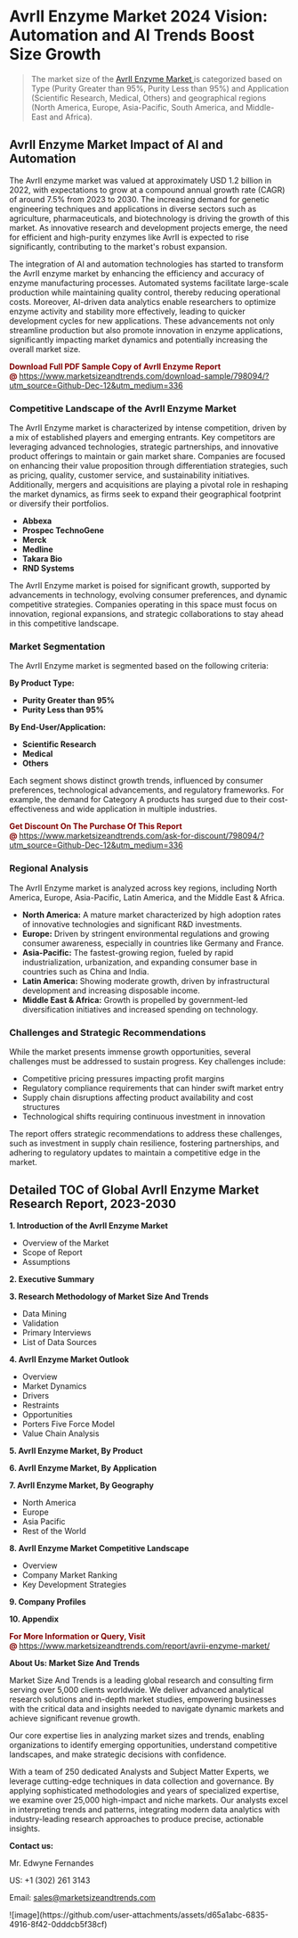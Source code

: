 <H1>AvrII Enzyme Market 2024 Vision: Automation and AI Trends Boost Size Growth</H1><blockquote><p>The market size of the <a href="https://www.marketsizeandtrends.com/download-sample/798094/?utm_source=Github-Dec-12&amp;utm_medium=336" target="_blank">AvrII Enzyme Market </a>is categorized based on Type (Purity Greater than 95%, Purity Less than 95%) and Application (Scientific Research, Medical, Others) and geographical regions (North America, Europe, Asia-Pacific, South America, and Middle-East and Africa).</p></blockquote><p><h2>AvrII Enzyme Market Impact of AI and Automation</h2><p>The AvrII enzyme market was valued at approximately USD 1.2 billion in 2022, with expectations to grow at a compound annual growth rate (CAGR) of around 7.5% from 2023 to 2030. The increasing demand for genetic engineering techniques and applications in diverse sectors such as agriculture, pharmaceuticals, and biotechnology is driving the growth of this market. As innovative research and development projects emerge, the need for efficient and high-purity enzymes like AvrII is expected to rise significantly, contributing to the market's robust expansion.</p><p>The integration of AI and automation technologies has started to transform the AvrII enzyme market by enhancing the efficiency and accuracy of enzyme manufacturing processes. Automated systems facilitate large-scale production while maintaining quality control, thereby reducing operational costs. Moreover, AI-driven data analytics enable researchers to optimize enzyme activity and stability more effectively, leading to quicker development cycles for new applications. These advancements not only streamline production but also promote innovation in enzyme applications, significantly impacting market dynamics and potentially increasing the overall market size.</p></p><p><strong><span style="color: #800000;">Download Full PDF Sample Copy of AvrII Enzyme Report @</span>&nbsp;</strong><a href="https://www.marketsizeandtrends.com/download-sample/798094/?utm_source=Github-Dec-12&amp;utm_medium=336">https://www.marketsizeandtrends.com/download-sample/798094/?utm_source=Github-Dec-12&amp;utm_medium=336</a></p><h3>Competitive Landscape of the AvrII Enzyme Market</h3><p>The AvrII Enzyme market is characterized by intense competition, driven by a mix of established players and emerging entrants. Key competitors are leveraging advanced technologies, strategic partnerships, and innovative product offerings to maintain or gain market share. Companies are focused on enhancing their value proposition through differentiation strategies, such as pricing, quality, customer service, and sustainability initiatives. Additionally, mergers and acquisitions are playing a pivotal role in reshaping the market dynamics, as firms seek to expand their geographical footprint or diversify their portfolios.</p><p><strong><p><ul><li>Abbexa </li><li> Prospec TechnoGene </li><li> Merck </li><li> Medline </li><li> Takara Bio </li><li> RND Systems</p></li></ul></p></strong></p><p>The AvrII Enzyme market is poised for significant growth, supported by advancements in technology, evolving consumer preferences, and dynamic competitive strategies. Companies operating in this space must focus on innovation, regional expansions, and strategic collaborations to stay ahead in this competitive landscape.</p><h3>Market Segmentation</h3><p>The AvrII Enzyme market is segmented based on the following criteria:</p><p><strong>By Product Type:</strong></p><p><strong><p><ul><li>Purity Greater than 95% </li><li> Purity Less than 95%</p></li></ul></p></strong></p><p><strong>By End-User/Application:</strong></p><p><strong><p><ul><li>Scientific Research </li><li> Medical </li><li> Others</p></li></ul></p></strong></p><p>Each segment shows distinct growth trends, influenced by consumer preferences, technological advancements, and regulatory frameworks. For example, the demand for Category A products has surged due to their cost-effectiveness and wide application in multiple industries.</p><p><strong><span style="color: #800000;">Get Discount On The Purchase Of This Report @&nbsp;</span></strong><a href="https://www.marketsizeandtrends.com/ask-for-discount/798094/?utm_source=Github-Dec-12&amp;utm_medium=336">https://www.marketsizeandtrends.com/ask-for-discount/798094/?utm_source=Github-Dec-12&amp;utm_medium=336</a></p><h3>Regional Analysis</h3><p>The AvrII Enzyme market is analyzed across key regions, including North America, Europe, Asia-Pacific, Latin America, and the Middle East &amp; Africa.</p><ul><li><strong>North America:</strong> A mature market characterized by high adoption rates of innovative technologies and significant R&amp;D investments.</li><li><strong>Europe:</strong> Driven by stringent environmental regulations and growing consumer awareness, especially in countries like Germany and France.</li><li><strong>Asia-Pacific:</strong> The fastest-growing region, fueled by rapid industrialization, urbanization, and expanding consumer base in countries such as China and India.</li><li><strong>Latin America:</strong> Showing moderate growth, driven by infrastructural development and increasing disposable income.</li><li><strong>Middle East &amp; Africa:</strong> Growth is propelled by government-led diversification initiatives and increased spending on technology.</li></ul><h3>Challenges and Strategic Recommendations</h3><p>While the market presents immense growth opportunities, several challenges must be addressed to sustain progress. Key challenges include:</p><ul><li>Competitive pricing pressures impacting profit margins</li><li>Regulatory compliance requirements that can hinder swift market entry</li><li>Supply chain disruptions affecting product availability and cost structures</li><li>Technological shifts requiring continuous investment in innovation</li></ul><p>The report offers strategic recommendations to address these challenges, such as investment in supply chain resilience, fostering partnerships, and adhering to regulatory updates to maintain a competitive edge in the market.</p><h2>Detailed TOC of Global AvrII Enzyme Market Research Report, 2023-2030</h2><p><strong>1. Introduction of the AvrII Enzyme Market</strong></p><ul><li>Overview of the Market</li><li>Scope of Report</li><li>Assumptions&nbsp;</li></ul><p><strong>2. Executive Summary</strong></p><p><strong>3. Research Methodology of <strong>Market Size And Trends</strong></strong></p><ul><li>Data Mining</li><li>Validation</li><li>Primary Interviews</li><li>List of Data Sources&nbsp;</li></ul><p><strong>4. AvrII Enzyme Market Outlook</strong></p><ul><li>Overview</li><li>Market Dynamics</li><li>Drivers</li><li>Restraints</li><li>Opportunities</li><li>Porters Five Force Model</li><li>Value Chain Analysis&nbsp;</li></ul><p><strong>5. AvrII Enzyme Market, By Product</strong></p><p><strong>6. AvrII Enzyme Market, By Application</strong></p><p><strong>7. AvrII Enzyme Market, By Geography</strong></p><ul><li>North America</li><li>Europe</li><li>Asia Pacific</li><li>Rest of the World&nbsp;</li></ul><p><strong>8. AvrII Enzyme Market Competitive Landscape</strong></p><ul><li>Overview</li><li>Company Market Ranking</li><li>Key Development Strategies&nbsp;</li></ul><p><strong>9. Company Profiles</strong></p><p><strong>10. Appendix</strong></p><p><strong><span style="color: #800000;">For More Information or Query, Visit @&nbsp;</span></strong><a href="https://www.marketsizeandtrends.com/report/avrii-enzyme-market/">https://www.marketsizeandtrends.com/report/avrii-enzyme-market/</a></p><p></p><p><strong>About Us:&nbsp;Market Size And Trends</strong></p><p>Market Size And Trends&nbsp;is a leading global research and consulting firm serving over 5,000 clients worldwide. We deliver advanced analytical research solutions and in-depth market studies, empowering businesses with the critical data and insights needed to navigate dynamic markets and achieve significant revenue growth.</p><p>Our core expertise lies in analyzing market sizes and trends, enabling organizations to identify emerging opportunities, understand competitive landscapes, and make strategic decisions with confidence.</p><p>With a team of 250 dedicated Analysts and Subject Matter Experts, we leverage cutting-edge techniques in data collection and governance. By applying sophisticated methodologies and years of specialized expertise, we examine over 25,000 high-impact and niche markets. Our analysts excel in interpreting trends and patterns, integrating modern data analytics with industry-leading research approaches to produce precise, actionable insights.</p><p><strong>Contact us:</strong></p><p>Mr. Edwyne Fernandes</p><p>US: +1 (302) 261 3143</p><p>Email: <a href="mailto:sales@marketsizeandtrends.com">sales@marketsizeandtrends.com</a>&nbsp;</p>
![image](https://github.com/user-attachments/assets/d65a1abc-6835-4916-8f42-0dddcb5f38cf)

